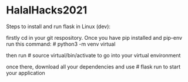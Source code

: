 # HalalHacks2021

Steps to install and run flask in Linux (dev):

firstly cd in your git respository.
Once you have pip installed and pip-env run this command: # python3 -m venv virtual

then run # source virtual/bin/activate to go into your virtual environment

once there, download all your dependencies and use # flask run 
to start your application